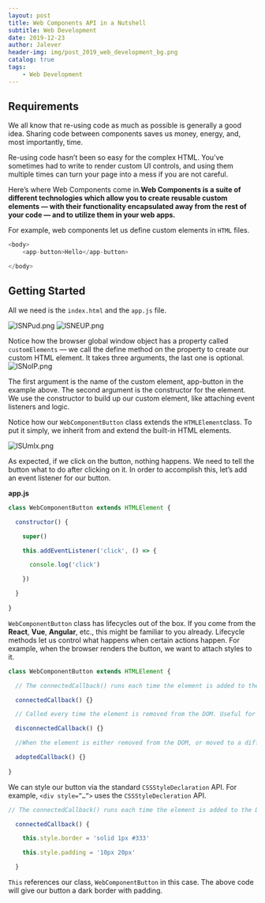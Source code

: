```yaml
---
layout: post
title: Web Components API in a Nutshell
subtitle: Web Development
date: 2019-12-23
author: Jalever
header-img: img/post_2019_web_development_bg.png
catalog: true
tags:
    - Web Development
---
```


## Requirements
We all know that re-using code as much as possible is generally a good idea. Sharing code between components saves us money, energy, and, most importantly, time.

Re-using code hasn’t been so easy for the complex HTML. You’ve sometimes had to write to render custom UI controls, and using them multiple times can turn your page into a mess if you are not careful.

Here’s where Web Components come in.<b>Web Components is a suite of different technologies which allow you to create reusable custom elements — with their functionality encapsulated away from the rest of your code — and to utilize them in your web apps.</b>

For example, web components let us define custom elements in `HTML` files.
```js
<body>
    <app-button>Hello</app-button>

</body>
```

## Getting Started
All we need is the `index.html` and the `app.js` file.

![lSNPud.png](https://s2.ax1x.com/2019/12/23/lSNPud.png)
![lSNEUP.png](https://s2.ax1x.com/2019/12/23/lSNEUP.png)

Notice how the browser global window object has a property called `customElements` — we call the define method on the property to create our custom HTML element. It takes three arguments, the last one is optional.
![lSNoIP.png](https://s2.ax1x.com/2019/12/23/lSNoIP.png)

The first argument is the name of the custom element, app-button in the example above. The second argument is the constructor for the element. We use the constructor to build up our custom element, like attaching event listeners and logic.

Notice how our `WebComponentButton` class extends the `HTMLElement`class. To put it simply, we inherit from and extend the built-in HTML elements.

![lSUmIx.png](https://s2.ax1x.com/2019/12/23/lSUmIx.png)

As expected, if we click on the button, nothing happens. We need to tell the button what to do after clicking on it. In order to accomplish this, let’s add an event listener for our button.

<b>app.js</b>
```js
class WebComponentButton extends HTMLElement {

  constructor() {

    super()

    this.addEventListener('click', () => {

      console.log('click')

    })

  }
 
}
```

`WebComponentButton` class has lifecycles out of the box. If you come from the <strong>React</strong>, <strong>Vue</strong>, <strong>Angular</strong>, etc., this might be familiar to you already. Lifecycle methods let us control what happens when certain actions happen. For example, when the browser renders the button, we want to attach styles to it.

```js
class WebComponentButton extends HTMLElement {

  // The connectedCallback() runs each time the element is added to the DOM

  connectedCallback() {}

  // Called every time the element is removed from the DOM. Useful for running clean up code.

  disconnectedCallback() {}

  //When the element is either removed from the DOM, or moved to a different page:

  adoptedCallback() {}
  
}
```

We can style our button via the standard `CSSStyleDeclaration` API. For example, `<div style=”…”>` uses the `CSSStyleDecleration` API.
```js
// The connectedCallback() runs each time the element is added to the DOM

  connectedCallback() {

    this.style.border = 'solid 1px #333'

    this.style.padding = '10px 20px'

  }
```

`This` references our class, `WebComponentButton` in this case. The above code will give our button a dark border with padding.


